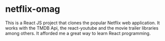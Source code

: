 # netflix-omag
This is a React JS project that clones the popular Netflix web application. It works with the TMDB Api, the react-youtube and the movie trailer libraries among others. It afforded me a great way to learn React programming.
